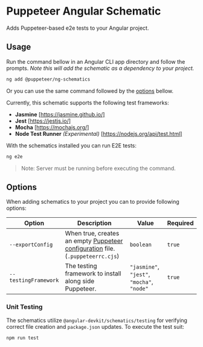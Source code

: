 # Puppeteer Angular Schematic

Adds Puppeteer-based e2e tests to your Angular project.

## Usage

Run the command bellow in an Angular CLI app directory and follow the prompts.
_Note this will add the schematic as a dependency to your project._

```bash
ng add @puppeteer/ng-schematics
```

Or you can use the same command followed by the [options](#options) bellow.

Currently, this schematic supports the following test frameworks:

- **Jasmine** [https://jasmine.github.io/]
- **Jest** [https://jestjs.io/]
- **Mocha** [https://mochajs.org/]
- **Node Test Runner** _(Experimental)_ [https://nodejs.org/api/test.html]

With the schematics installed you can run E2E tests:

```bash
ng e2e
```

> Note: Server must be running before executing the command.

## Options

When adding schematics to your project you can to provide following options:

| Option               | Description                                                                                                             | Value                                      | Required |
| -------------------- | ----------------------------------------------------------------------------------------------------------------------- | ------------------------------------------ | -------- |
| `--exportConfig`     | When true, creates an empty [Puppeteer configuration](https://pptr.dev/guides/configuration) file. (`.puppeteerrc.cjs`) | `boolean`                                  | `true`   |
| `--testingFramework` | The testing framework to install along side Puppeteer.                                                                  | `"jasmine"`, `"jest"`, `"mocha"`, `"node"` | `true`   |

### Unit Testing

The schematics utilize `@angular-devkit/schematics/testing` for verifying correct file creation and `package.json` updates. To execute the test suit:

```bash
npm run test
```
